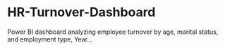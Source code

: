 # HR-Turnover-Dashboard
Power BI dashboard analyzing employee turnover by age, marital status, and employment type, Year...
